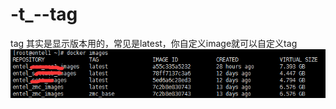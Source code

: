 # -t_--tag

tag 其实是显示版本用的，常见是latest，你自定义image就可以自定义tag
![](_attachments/old/2023-01-25-22-50-15.png)